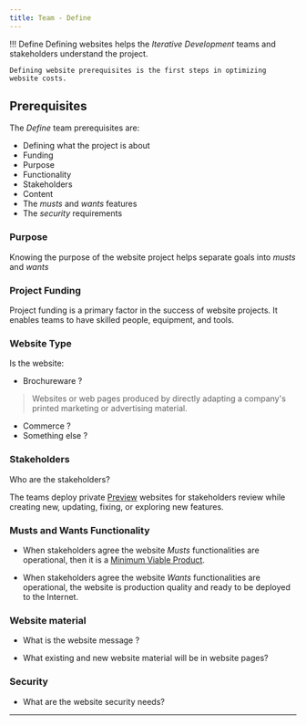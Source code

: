 ```yaml
---
title: Team - Define
---
```


!!! Define
    Defining websites helps the *Iterative Development* teams and stakeholders understand the project.

    Defining website prerequisites is the first steps in optimizing website costs.

## Prerequisites

The *Define* team prerequisites are: 
- Defining what the project is about
- Funding
- Purpose
- Functionality
- Stakeholders
- Content
- The *musts* and *wants* features
- The *security* requirements

### Purpose

Knowing the purpose of the website project helps separate goals into *musts* and *wants*

### Project Funding

Project funding is a primary factor in the success of website projects. It enables teams to have skilled people, equipment, and tools.

### Website Type

Is the website:

- Brochureware ?  
>Websites or web pages produced by directly adapting a company's printed marketing or advertising material.
- Commerce ?
- Something else ?


### Stakeholders

Who are the stakeholders?

The teams deploy private [Preview](deploy#preview) websites for stakeholders review while creating new, updating, fixing, or exploring new features.

### Musts and Wants Functionality

- When stakeholders agree the website *Musts* functionalities are operational, then it is a [Minimum Viable Product](siteoverview#minimum-viable-product).

- When stakeholders agree the website *Wants* functionalities are operational, the website is production quality and ready to be deployed to the Internet.

### Website material

- What is the website message ?

- What existing and new website material will be in website pages?

### Security

- What are the website security needs?

---
